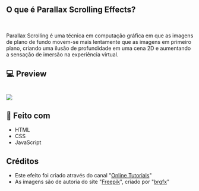 ## O que é Parallax Scrolling Effects?
<br>
<p>Parallax Scrolling é uma técnica em computação gráfica em que as imagens de plano de fundo movem-se mais lentamente que as imagens em primeiro plano, criando uma ilusão de profundidade em uma cena 2D e aumentando a sensação de imersão na experiência virtual.</p>

## 💻 Preview
<br>
<img src="https://cdn.discordapp.com/attachments/585335622206750723/882146228715012146/unknown.png">

## 🔧 Feito com
* HTML
* CSS
* JavaScript

## Créditos

* Este efeito foi criado através do canal "[Online Tutorials](https://www.youtube.com/channel/UCbwXnUipZsLfUckBPsC7Jog)"
* As imagens são de autoria do site "[Freepik](https://www.freepik.com/)", criado por "[brgfx](https://www.freepik.com/brgfx)"
